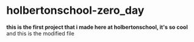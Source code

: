 # holbertonschool-zero_day
**this is the first project that i made here at holbertonschool, it's so cool** 
and this is the modified file
